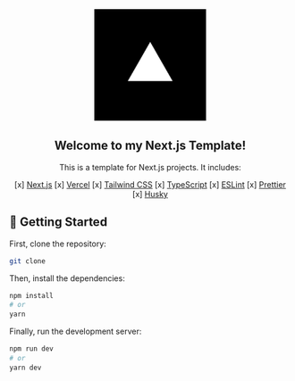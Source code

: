 <center>

<img src="https://raw.githubusercontent.com/github/explore/3c66f1237835e0b877190fbea528d0ebece7bccf/topics/vercel/vercel.png" height="200" width="200">

## Welcome to my Next.js Template!

This is a template for Next.js projects. It includes:

[x] [Next.js](https://nextjs.org/)
[x] [Vercel](https://vercel.com/)
[x] [Tailwind CSS](https://tailwindcss.com/)
[x] [TypeScript](https://www.typescriptlang.org/)
[x] [ESLint](https://eslint.org/)
[x] [Prettier](https://prettier.io/)
[x] [Husky](https://typicode.github.io/husky/#/)

</center>

## 🚀 Getting Started

First, clone the repository:

```bash
git clone
```

Then, install the dependencies:

```bash
npm install
# or
yarn
```

Finally, run the development server:

```bash
npm run dev
# or
yarn dev
```
